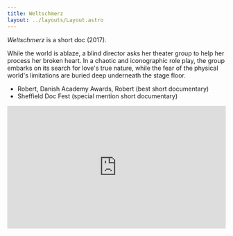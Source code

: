 ```yaml
---
title: Weltschmerz
layout: ../layouts/Layout.astro
---
```

*Weltschmerz* is a short doc (2017).

While the world is ablaze, a blind director asks her theater group to help her process her broken heart. In a chaotic and iconographic role play, the group embarks on its search for love's true nature, while the fear of the physical world's limitations are buried deep underneath the stage floor.

- Robert, Danish Academy Awards, Robert (best short documentary)
- Sheffield Doc Fest (special mention short documentary)

<div style="padding:56.25% 0 0 0;position:relative;"><iframe src="https://player.vimeo.com/video/302008538?h=0d89234567&title=0&byline=0&portrait=0" style="position:absolute;top:0;left:0;width:100%;height:100%;" frameborder="0" allow="autoplay; fullscreen; picture-in-picture" allowfullscreen></iframe></div><script src="https://player.vimeo.com/api/player.js"></script>


